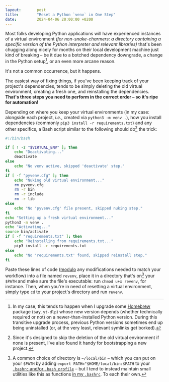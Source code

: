 ```yaml
---
layout:       post
title:        "Reset a Python `venv` in One Step"
date:         2024-04-06 20:00:00 +0200
---
```


Most folks developing Python applications will have experienced instances of a virtual environment *(for non-snake-charmers: a directory containing a specific version of the Python interpreter and relevant libraries)* that's been chugging along nicely for months on their local development machine just kind of breaking – be it due to a botched dependency downgrade, a change in the Python setup[^brew], or an even more arcane reason.

[^brew]: In my case, this tends to happen when I upgrade some [Homebrew](https://brew.sh) package (say, `yt-dlp`) whose new version depends (whether technically required or not) on a newer-than-installed Python version. During this transitive upgrade process, previous Python versions sometimes end up being uninstalled (or, at the very least, relevant symlinks get borked).

It's not a common occurrence, but it happens.

The easiest way of fixing things, if you've been keeping track of your project's dependencies, tends to be simply deleting the old virtual environment, creating a fresh one, and reinstalling the dependencies. **That's three steps you need to perform in the correct order – so it's ripe for automation!**

Depending on where you keep your virtual environments (in my case: alongside each project, *i.e.*, created via `python3 -m venv .`), how you install dependencies (commonly `pip3 install -r requirements.txt`) and any other specifics, a Bash script similar to the following should do[^alsosetup] the trick:

[^alsosetup]: Since it's designed to skip the deletion of the old virtual environment if none is present, I've also found it handy for bootstrapping a new project.

```sh
#!/bin/bash

if [ ! -z "$VIRTUAL_ENV" ]; then
    echo "Deactivating..."
    deactivate
else
    echo "No venv active, skipped 'deactivate' step."
fi
if [ -f "pyvenv.cfg" ]; then
    echo "Nuking old virtual environment..."
    rm pyvenv.cfg
    rm -r bin
    rm -r include
    rm -r lib
else
    echo "No 'pyvenv.cfg' file present, skipped nuking step."
fi
echo "Setting up a fresh virtual environment..."
python3 -m venv .
echo "Activating..."
source bin/activate
if [ -f "requirements.txt" ]; then
    echo "Reinstalling from requirements.txt..."
    pip3 install -r requirements.txt
else
    echo "No 'requirements.txt' found, skipped reinstall step."
fi
```

Paste these lines of code ([modulo](https://en.wiktionary.org/wiki/modulo) any modifications needed to match your workflow) into a file named `revenv`, place it in a directory that's on[^path] your `$PATH` and make sure the file's executable: run `chmod u+x revenv`, for instance. Then, when you're in need of resetting a virtual environment, simply type `cd` to your project's directory and run `revenv`.

[^path]: A common choice of directory is `~/local/bin` – which you can put on your `$PATH` by adding `export PATH="$HOME/local/bin:$PATH` to your [`.bashrc` and/or `.bash_profile`](https://linuxize.com/post/bashrc-vs-bash-profile/) – but I tend to instead maintain small utilities like this as functions [in my `.bashrc`](https://github.com/doersino/dotfiles/blob/master/.bashrc). To each their own.
